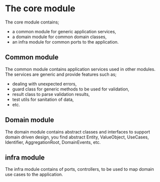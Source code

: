 # The core module

The core module contains;

- a common module for generic application services,
- a domain module for common domain classes,
- an infra module for common ports to the application.

## Common module

The common module contains application services used in other modules. The services are generic and
provide features such as;

- dealing with unexpected errors,
- guard class for generic methods to be used for validation,
- result class to parse validation results,
- test utils for sanitation of data,
- etc.

## Domain module

The domain module contains abstract classes and interfaces to support domain driven design, you find
abstract Entity, ValueObject, UseCases, Identifier, AggregationRoot, DomainEvents, etc. 

## infra module

The infra module contains of ports, controllers, to be used to map domain use cases to the application.
